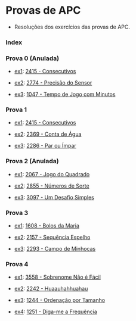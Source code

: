 # Provas de APC

- Resoluções dos exercícios das provas de APC.

### Index

### Prova 0 (Anulada)

- [ex1](prova0/ex1.c): [2415 - Consecutivos](https://judge.beecrowd.com/pt/problems/view/2415)

- [ex2](prova0/ex2.c): [2774 - Precisão do Sensor](https://judge.beecrowd.com/pt/problems/view/2774)

- [ex3](prova0/ex3.c): [1047 - Tempo de Jogo com Minutos](https://judge.beecrowd.com/pt/problems/view/1047)

### Prova 1

- [ex1](prova1/ex1.c): [2415 - Consecutivos](https://judge.beecrowd.com/pt/problems/view/2415)

- [ex2](prova1/ex2.c): [2369 - Conta de Água](https://judge.beecrowd.com/pt/problems/view/2369)

- [ex3](prova1/ex3.c): [2286 - Par ou Ímpar](https://judge.beecrowd.com/pt/problems/view/2286)

### Prova 2 (Anulada)

- [ex1](prova2/ex1.c): [2067 - Jogo do Quadrado](https://judge.beecrowd.com/pt/problems/view/2067)

- [ex2](prova2/ex2.c): [2855 - Números de Sorte](https://judge.beecrowd.com/pt/problems/view/2855)

- [ex3](prova2/ex3.c): [3097 - Um Desafio Simples](https://judge.beecrowd.com/pt/problems/view/3097)

### Prova 3

- [ex1](prova3/ex1.c): [1608 - Bolos da Maria](https://judge.beecrowd.com/pt/problems/view/1608)

- [ex2](prova3/ex2.c): [2157 - Sequência Espelho](https://judge.beecrowd.com/pt/problems/view/2157)

- [ex3](prova3/ex3.c): [2293 - Campo de Minhocas](https://judge.beecrowd.com/pt/problems/view/2293)

### Prova 4

- [ex1](prova4/ex1.c): [3558 - Sobrenome Não é Fácil](https://judge.beecrowd.com/pt/problems/view/3558)

- [ex2](prova4/ex2.c): [2242 - Huaauhahhuahau](https://judge.beecrowd.com/pt/problems/view/2242)

- [ex3](prova4/ex3.c): [1244 - Ordenação por Tamanho](https://judge.beecrowd.com/pt/problems/view/1244)

- [ex4](prova4/ex4.c): [1251 - Diga-me a Frequência](https://judge.beecrowd.com/pt/problems/view/1251)
